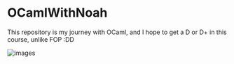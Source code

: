 # OCamlWithNoah
This repository is my journey with OCaml, and I hope to get a D or D+ in this course, unlike FOP :DD

![images](https://github.com/user-attachments/assets/22702dde-cab7-417b-983b-6d186860bee6)

